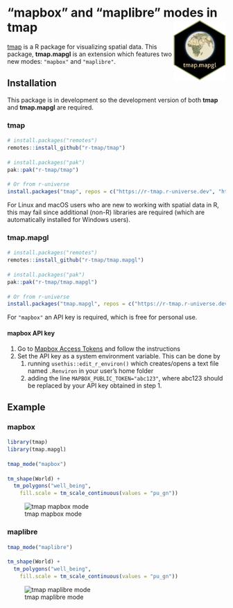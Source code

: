 
# “mapbox” and “maplibre” modes in **tmap** <img src="man/figures/logo.png" align="right" height="139" alt="" />

[tmap](https://r-tmap.github.io/tmap/) is a R package for visualizing
spatial data. This package, **tmap.mapgl** is an extension which
features two new modes: `"mapbox"` and `"maplibre"`.

## Installation

This package is in development so the development version of both
**tmap** and **tmap.mapgl** are required.

### tmap

``` r
# install.packages("remotes")
remotes::install_github("r-tmap/tmap")

# install.packages("pak")
pak::pak("r-tmap/tmap")

# Or from r-universe
install.packages("tmap", repos = c("https://r-tmap.r-universe.dev", "https://cloud.r-project.org"))
```

For Linux and macOS users who are new to working with spatial data in R,
this may fail since additional (non-R) libraries are required (which are
automatically installed for Windows users).

### tmap.mapgl

``` r
# install.packages("remotes")
remotes::install_github("r-tmap/tmap.mapgl")

# install.packages("pak")
pak::pak("r-tmap/tmap.mapgl")

# Or from r-universe
install.packages("tmap.mapgl", repos = c("https://r-tmap.r-universe.dev", "https://cloud.r-project.org"))
```

For `"mapbox"` an API key is required, which is free for personal use.

#### mapbox API key

1.  Go to [Mapbox Access
    Tokens](https://docs.mapbox.com/help/getting-started/access-tokens/)
    and follow the instructions
2.  Set the API key as a system environment variable. This can be done
    by
    1.  running `usethis::edit_r_environ()` which creates/opens a text
        file named `.Renviron` in your user’s home folder
    2.  adding the line `MAPBOX_PUBLIC_TOKEN="abc123"`, where abc123
        should be replaced by your API key obtained in step 1.

## Example

### mapbox

``` r
library(tmap)
library(tmap.mapgl)

tmap_mode("mapbox")

tm_shape(World) + 
  tm_polygons("well_being",
    fill.scale = tm_scale_continuous(values = "pu_gn"))
```

<figure>
<img
src="https://r-tmap.github.io/tmap.mapgl/reference/figures/mapbox_well_being.jpg"
alt="tmap mapbox mode" />
<figcaption aria-hidden="true">tmap mapbox mode</figcaption>
</figure>

### maplibre

``` r
tmap_mode("maplibre")

tm_shape(World) + 
  tm_polygons("well_being",
    fill.scale = tm_scale_continuous(values = "pu_gn"))
```

<figure>
<img
src="https://r-tmap.github.io/tmap.mapgl/reference/figures/maplibre_well_being.jpg"
alt="tmap maplibre mode" />
<figcaption aria-hidden="true">tmap maplibre mode</figcaption>
</figure>
